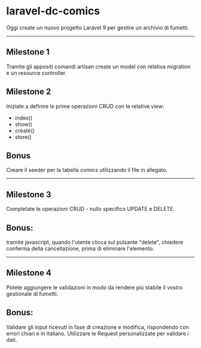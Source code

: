 #  laravel-dc-comics

Oggi create un nuovo progetto Laravel 9 per gestire un archivio di fumetti.

***

## Milestone 1
Tramite gli appositi comandi artisan create un model con relativa migration e un resource controller.

## Milestone 2
Iniziate a definire le prime operazioni CRUD con le relative view:
- index()
- show()
- create()
- store()

## Bonus
Creare il seeder per la tabella comics utilizzando il file in allegato.

***

## Milestone 3 
Completate le operazioni CRUD - nullo specifico UPDATE e DELETE.

## Bonus:
tramite javascript, quando l'utente clicca sul pulsante "delete", chiedere conferma della cancellazione, prima di eliminare l'elemento.

***

## Milestone 4
Potete aggiungere le validazioni in modo da rendere più stabile il vostro gestionale di fumetti.

## Bonus:
Validare gli input ricevuti in fase di creazione e modifica, rispondendo con errori chiari e in italiano.
Utilizzare le Request personalizzate per validare i dati.